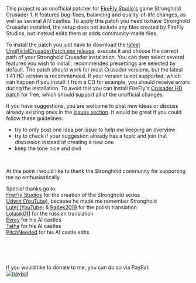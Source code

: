 This project is an unofficial patcher for [FireFly Studio's](https://fireflyworlds.com/) game Stronghold Crusader 1.
It features bug-fixes, balancing and quality-of-life changes, as well as several AIV castles.
To apply this patch you need to have Stronghold Crusader installed, the setup does not include any files
created by FireFly Studios, but instead edits them or adds community-made files.

To install the patch you just have to download the [latest UnofficialCrusaderPatch.exe release](https://github.com/Sh0wdown/UnofficialCrusaderPatch/releases), execute it and choose the correct path of your Stronghold Crusader installation. You can then select several features you wish to install, recommended presettings are selected by default. The patch should work for most Crusader versions, but the latest 1.41 HD version is recommended. If your version is not supported, which can happen if you install it from a CD for example, you should receive errors during the installation. To avoid this you can install FireFly's [Crusader HD patch](http://www.strongholdcrusaderhd.com/patch.html) for free, which should support all of the unofficial changes.

If you have suggestions, you are welcome to post new ideas or discuss already existing ones in the [issues section](https://github.com/Sh0wdown/UnofficialCrusaderPatch/issues). It would be great if you could follow these guidelines:
- try to only post one idea per issue to help me keeping an overview
- try to check if your suggestion already has a topic and join that discussion instead of creating a new one
- keep the tone nice and civil

&nbsp;  

At this point I would like to thank the Stronghold community for supporting me so enthusiastically.

Special thanks go to:  
[FireFly Studios](https://fireflyworlds.com/) for the creation of the Stronghold series  
[Udwin (YouTube)](https://www.youtube.com/user/UdwinLP), because he made me remember Stronghold  
[Lutel (YouTube)](https://www.youtube.com/user/MrLutel05) & [Radek2019](https://github.com/Radek2019) for the polish translation  
[Lolasik011](https://github.com/Lolasik011) for the russian translation  
[Evrey](https://github.com/Evrey) for his AI castles  
[Tatha](https://www.youtube.com/channel/UC4BrhBzHp1ymnczlkdKcSkg) for his AI castles  
[PitchNeeded](https://github.com/PitchNeeded) for his AI castle edits  


&nbsp;  
&nbsp;  
&nbsp;  

If you would like to donate to me, you can do so via PayPal:  
[![paypal](https://www.paypalobjects.com/en_US/DK/i/btn/btn_donateCC_LG.gif)](https://www.paypal.com/cgi-bin/webscr?cmd=_s-xclick&hosted_button_id=N3PDNDLPQXWPL)
